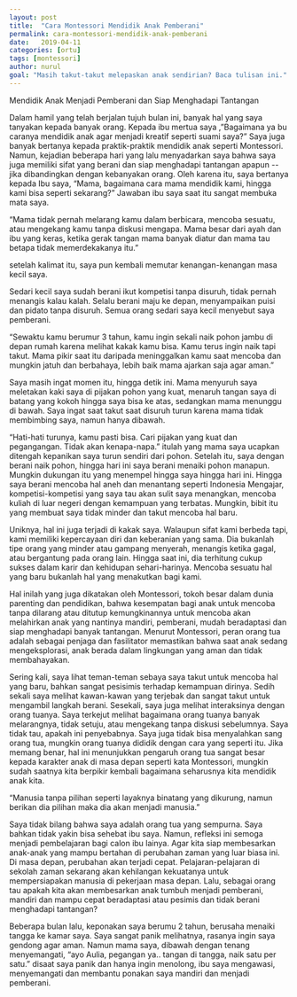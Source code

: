 ```yaml
---
layout: post
title:  "Cara Montessori Mendidik Anak Pemberani"
permalink: cara-montessori-mendidik-anak-pemberani
date:   2019-04-11
categories: [ortu]
tags: [montessori]
author: nurul
goal: "Masih takut-takut melepaskan anak sendirian? Baca tulisan ini."
---
```


Mendidik Anak Menjadi Pemberani dan Siap Menghadapi Tantangan

Dalam hamil yang telah berjalan tujuh bulan ini, banyak hal yang saya tanyakan kepada banyak orang. Kepada ibu mertua saya ,”Bagaimana ya bu caranya mendidik anak agar menjadi kreatif seperti suami saya?” Saya juga banyak bertanya kepada praktik-praktik mendidik anak seperti Montessori. Namun, kejadian beberapa hari yang lalu menyadarkan saya bahwa saya juga memiliki sifat yang berani dan siap menghadapi tantangan apapun -- jika dibandingkan dengan kebanyakan orang. Oleh karena itu, saya bertanya kepada Ibu saya, “Mama, bagaimana cara mama mendidik kami, hingga kami bisa seperti sekarang?” Jawaban ibu saya saat itu sangat membuka mata saya. 

“Mama tidak pernah melarang kamu dalam berbicara, mencoba sesuatu, atau mengekang kamu tanpa diskusi mengapa. Mama besar dari ayah dan ibu yang keras, ketika gerak tangan mama banyak diatur dan mama tau betapa tidak memerdekakanya itu.” 

setelah kalimat itu, saya pun kembali memutar kenangan-kenangan masa kecil saya. 

Sedari kecil saya sudah berani ikut kompetisi tanpa disuruh, tidak pernah menangis kalau kalah. Selalu berani maju ke depan, menyampaikan puisi dan pidato tanpa disuruh. Semua orang sedari saya kecil menyebut saya pemberani. 

“Sewaktu kamu berumur 3 tahun, kamu ingin sekali naik pohon jambu di depan rumah karena melihat kakak kamu bisa. Kamu terus ingin naik tapi takut. Mama pikir saat itu daripada meninggalkan kamu saat mencoba dan mungkin jatuh dan berbahaya, lebih baik mama ajarkan saja agar aman.”

Saya masih ingat momen itu, hingga detik ini. Mama menyuruh saya meletakan kaki saya di pijakan pohon yang kuat, menaruh tangan saya di batang yang kokoh hingga saya bisa ke atas, sedangkan mama menunggu di bawah. Saya ingat saat takut saat disuruh turun karena mama tidak membimbing saya, namun hanya dibawah. 

“Hati-hati turunya, kamu pasti bisa. Cari pijakan yang kuat dan pegangangan. Tidak akan kenapa-napa.” itulah yang mama saya ucapkan ditengah kepanikan saya turun sendiri dari pohon. Setelah  itu, saya dengan berani naik pohon, hingga hari ini saya berani menaiki pohon manapun. Mungkin dukungan itu yang menempel hingga saya hingga hari ini. Hingga saya berani mencoba hal aneh dan menantang seperti Indonesia Mengajar, kompetisi-kompetisi yang saya tau akan sulit saya menangkan, mencoba kuliah di luar negeri dengan kemampuan yang terbatas. Mungkin, bibit itu yang membuat saya tidak minder dan takut mencoba hal baru. 

Uniknya, hal ini juga terjadi di kakak saya. Walaupun sifat kami berbeda tapi, kami memiliki kepercayaan diri dan keberanian yang sama. Dia bukanlah tipe orang yang minder atau gampang menyerah, menangis ketika gagal, atau bergantung pada orang lain. Hingga saat ini, dia terhitung cukup sukses dalam karir dan kehidupan sehari-harinya. Mencoba sesuatu hal yang baru bukanlah hal yang menakutkan bagi kami. 

Hal inilah yang juga dikatakan oleh Montessori, tokoh besar dalam dunia parenting dan pendidikan, bahwa kesempatan bagi anak untuk mencoba tanpa dilarang atau ditutup kemungkinannya untuk mencoba akan melahirkan anak yang nantinya mandiri, pemberani, mudah beradaptasi dan siap menghadapi banyak tantangan. Menurut Montessori, peran orang tua adalah sebagai penjaga dan fasilitator memastikan bahwa saat anak sedang mengeksplorasi, anak berada dalam lingkungan yang aman dan tidak membahayakan. 

Sering kali, saya lihat teman-teman sebaya saya takut untuk mencoba hal yang baru, bahkan sangat pesisimis terhadap kemampuan dirinya. Sedih sekali saya melihat kawan-kawan yang terjebak dan sangat takut untuk mengambil langkah berani. Sesekali, saya juga melihat interaksinya dengan orang tuanya. Saya terkejut melihat bagaimana orang tuanya banyak melarangnya, tidak setuju, atau mengekang tanpa diskusi sebelumnya. Saya tidak tau, apakah ini penyebabnya. Saya juga tidak bisa menyalahkan sang orang tua, mungkin orang tuanya dididik dengan cara yang seperti itu. Jika memang benar, hal ini menunjukkan pengaruh orang tua sangat besar kepada karakter anak di masa depan seperti kata Montessori, mungkin sudah saatnya kita berpikir kembali bagaimana seharusnya kita mendidik anak kita. 

“Manusia tanpa pilihan seperti layaknya binatang yang dikurung, namun berikan dia pilihan maka dia akan menjadi manusia.”

Saya tidak bilang bahwa saya adalah orang tua yang sempurna. Saya bahkan tidak yakin bisa sehebat ibu saya. Namun, refleksi ini semoga menjadi pembelajaran bagi calon ibu lainya. Agar kita siap membesarkan anak-anak yang mampu bertahan di perubahan zaman yang luar biasa ini. Di masa depan, perubahan akan terjadi cepat. Pelajaran-pelajaran di sekolah zaman sekarang akan kehilangan kekuatanya untuk mempersiapakan manusia di pekerjaan masa depan. Lalu, sebagai orang tau apakah kita akan membesarkan anak tumbuh menjadi pemberani, mandiri dan mampu cepat beradaptasi atau pesimis dan tidak berani menghadapi tantangan? 

Beberapa bulan lalu, keponakan saya berumu 2 tahun, berusaha menaiki tangga ke kamar saya. Saya sangat panik melihatnya, rasanya ingin saya gendong agar aman. Namun mama saya, dibawah  dengan tenang menyemangati, “ayo Aulia, pegangan ya.. tangan di tangga, naik satu per satu.” disaat saya panik dan hanya ingin menolong, ibu saya mengawasi, menyemangati dan membantu ponakan saya mandiri dan menjadi pemberani. 

